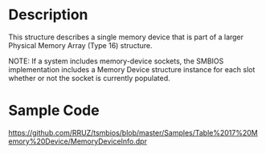 # Description #

This structure describes a single memory device that is part of a larger Physical Memory Array (Type 16) structure.

NOTE: If a system includes memory-device sockets, the SMBIOS implementation includes a Memory Device structure instance for each slot whether or not the socket is currently populated.


# Sample Code #

https://github.com/RRUZ/tsmbios/blob/master/Samples/Table%2017%20Memory%20Device/MemoryDeviceInfo.dpr
